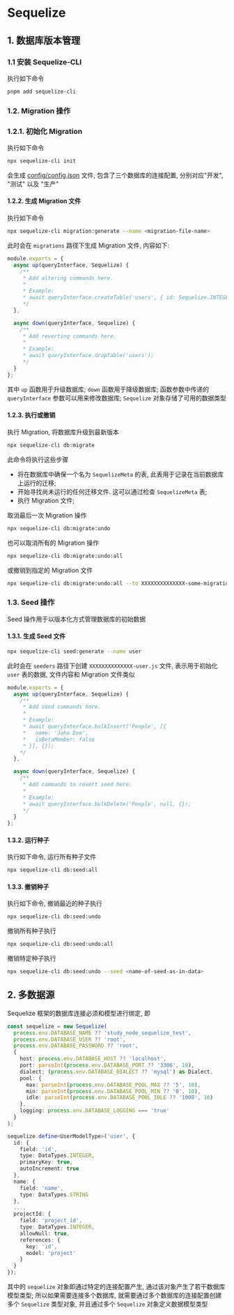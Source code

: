 # Sequelize

## 1. 数据库版本管理

### 1.1 安装 Sequelize-CLI

执行如下命令

```bash
pnpm add sequelize-cli
```

### 1.2. Migration 操作

### 1.2.1. 初始化 Migration

执行如下命令

```bash
npx sequelize-cli init
```

会生成 [config/config.json](./config/config.json) 文件, 包含了三个数据库的连接配置, 分别对应"开发", "测试" 以及 "生产"

#### 1.2.2. 生成 Migration 文件

执行如下命令

```bash
npx sequelize-cli migration:generate --name <migration-file-name>
```

此时会在 `migrations` 路径下生成 Migration 文件, 内容如下:

```js
module.exports = {
  async up(queryInterface, Sequelize) {
    /**
     * Add altering commands here.
     *
     * Example:
     * await queryInterface.createTable('users', { id: Sequelize.INTEGER });
     */
  },

  async down(queryInterface, Sequelize) {
    /**
     * Add reverting commands here.
     *
     * Example:
     * await queryInterface.dropTable('users');
     */
  }
};
```

其中 `up` 函数用于升级数据库; `down` 函数用于降级数据库; 函数参数中传递的 `queryInterface` 参数可以用来修改数据库; `Sequelize` 对象存储了可用的数据类型

#### 1.2.3. 执行或撤销

执行 Migration, 将数据库升级到最新版本

```bash
npx sequelize-cli db:migrate
```

此命令将执行这些步骤

- 将在数据库中确保一个名为 `SequelizeMeta` 的表, 此表用于记录在当前数据库上运行的迁移;
- 开始寻找尚未运行的任何迁移文件. 这可以通过检查 `SequelizeMeta` 表;
- 执行 Migration 文件;

取消最后一次 Migration 操作

```bash
npx sequelize-cli db:migrate:undo
```

也可以取消所有的 Migration 操作

```bash
npx sequelize-cli db:migrate:undo:all
```

或撤销到指定的 Migration 文件

```bash
npx sequelize-cli db:migrate:undo:all --to XXXXXXXXXXXXXX-some-migration.js
```

### 1.3. Seed 操作

Seed 操作用于以版本化方式管理数据库的初始数据

#### 1.3.1. 生成 Seed 文件

```bash
npx sequelize-cli seed:generate --name user
```

此时会在 `seeders` 路径下创建 `XXXXXXXXXXXXXX-user.js` 文件, 表示用于初始化 `user` 表的数据, 文件内容和 Migration 文件类似

```js
module.exports = {
  async up(queryInterface, Sequelize) {
    /**
     * Add seed commands here.
     *
     * Example:
     * await queryInterface.bulkInsert('People', [{
     *   name: 'John Doe',
     *   isBetaMember: false
     * }], {});
    */
  },

  async down(queryInterface, Sequelize) {
    /**
     * Add commands to revert seed here.
     *
     * Example:
     * await queryInterface.bulkDelete('People', null, {});
     */
  }
};
```

#### 1.3.2. 运行种子

执行如下命令, 运行所有种子文件

```bash
npx sequelize-cli db:seed:all
```

#### 1.3.3. 撤销种子

执行如下命令, 撤销最近的种子执行

```bash
npx sequelize-cli db:seed:undo
```

撤销所有种子执行

```bash
npx sequelize-cli db:seed:undo:all
```

撤销特定种子执行

```bash
npx sequelize-cli db:seed:undo --seed <name-of-seed-as-in-data>
```

## 2. 多数据源

Sequelize 框架的数据库连接必须和模型进行绑定, 即

```ts
const sequelize = new Sequelize(
  process.env.DATABASE_NAME ?? 'study_node_sequelize_test',
  process.env.DATABASE_USER ?? 'root',
  process.env.DATABASE_PASSWORD ?? 'root',
  {
    host: process.env.DATABASE_HOST ?? 'localhost',
    port: parseInt(process.env.DATABASE_PORT ?? '3306', 10),
    dialect: (process.env.DATABASE_DIALECT ?? 'mysql') as Dialect,
    pool: {
      max: parseInt(process.env.DATABASE_POOL_MAX ?? '5', 10),
      min: parseInt(process.env.DATABASE_POOL_MIN ?? '0', 10),
      idle: parseInt(process.env.DATABASE_POOL_IDLE ?? '1000', 10)
    },
    logging: process.env.DATABASE_LOGGING === 'true'
  }
);

sequelize.define<UserModelType>('user', {
  id: {
    field: 'id',
    type: DataTypes.INTEGER,
    primaryKey: true,
    autoIncrement: true
  },
  name: {
    field: 'name',
    type: DataTypes.STRING
  },
  ...,
  projectId: {
    field: 'project_id',
    type: DataTypes.INTEGER,
    allowNull: true,
    references: {
      key: 'id',
      model: 'project'
    }
  }
});
```

其中的 `sequelize` 对象即通过特定的连接配置产生, 通过该对象产生了若干数据库模型类型; 所以如果需要连接多个数据库, 就需要通过多个数据库的连接配置创建多个 `Sequelize` 类型对象, 并且通过多个 `Sequelize` 对象定义数据模型类型
